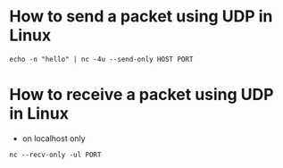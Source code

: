 # How to send a packet using UDP in Linux

```
echo -n "hello" | nc -4u --send-only HOST PORT
```

# How to receive a packet using UDP in Linux

- on localhost only

```
nc --recv-only -ul PORT
```




